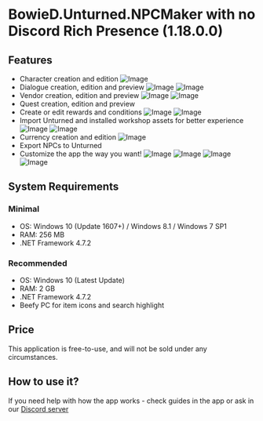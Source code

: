 # BowieD.Unturned.NPCMaker with no Discord Rich Presence (1.18.0.0)
## Features
* Character creation and edition
![Image](screens/character.png)
* Dialogue creation, edition and preview
![Image](screens/dialogue.png)
![Image](screens/dialogue%20preview.png)
* Vendor creation, edition and preview
![Image](screens/vendor.png)
![Image](screens/vendor%20preview.png)
* Quest creation, edition and preview
* Create or edit rewards and conditions
![Image](screens/quests.png)
![Image](screens/quest%20preview.png)
* Import Unturned and installed workshop assets for better experience
![Image](screens/asset%20picker.png)
![Image](screens/npc%20picker.png)
* Currency creation and edition
![Image](screens/currency.png)
* Export NPCs to Unturned
* Customize the app the way you want!
![Image](screens/settings%20general.png)
![Image](screens/settings%20interface.png)
![Image](screens/settings%20misc.png)
![Image](screens/settings%20import.png)

## System Requirements
### Minimal
* OS: Windows 10 (Update 1607+) / Windows 8.1 / Windows 7 SP1
* RAM: 256 MB
* .NET Framework 4.7.2
### Recommended
* OS: Windows 10 (Latest Update)
* RAM: 2 GB
* .NET Framework 4.7.2
* Beefy PC for item icons and search highlight

## Price
This application is free-to-use, and will not be sold under any circumstances.

## How to use it?
If you need help with how the app works - check guides in the app or ask in our [Discord server](https://discord.gg/Geqtkx2)
